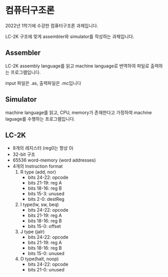 # 컴퓨터구조론

2022년 1학기에 수강한 컴퓨터구조론 과제입니다. 

LC-2K 구조에 맞게 assembler와 simulator를 작성하는 과제입니다.

Assembler
---
LC-2K assembly language를 읽고 machine language로 번역하여 파일로 출력하는 프로그램입니다. 

input 파일은 .as, 출력파일은 .mc입니다


Simulator
---
machine language를 읽고, CPU, memory가 존재한다고 가정하여 machine laguage를 수행하는 프로그램입니다.

LC-2K
---

- 8개의 레지스터 (reg0는 항상 0)
- 32-bit 구조
- 65536 word-memory (word addresses)
- 4개의 Instruction format
    1. R type (add, nor)
        - bits 24-22: opcode
        - bits 21-19: reg A
        - bits 18-16: reg B
        - bits 15-3: unused
        - bits 2-0: destReg
    2. I type(lw, sw, beq)
        - bits 24-22: opcode
        - bits 21-19: reg A
        - bits 18-16: reg B
        - bits 15-0: offset
    3. J type (jalr)
        - bits 24-22: opcode
        - bits 21-19: reg A
        - bits 18-16: reg B
        - bits 15-0: unused
    4. O type(halt, noop)
        - bits 24-22: opcode
        - bits 21-0: unused
